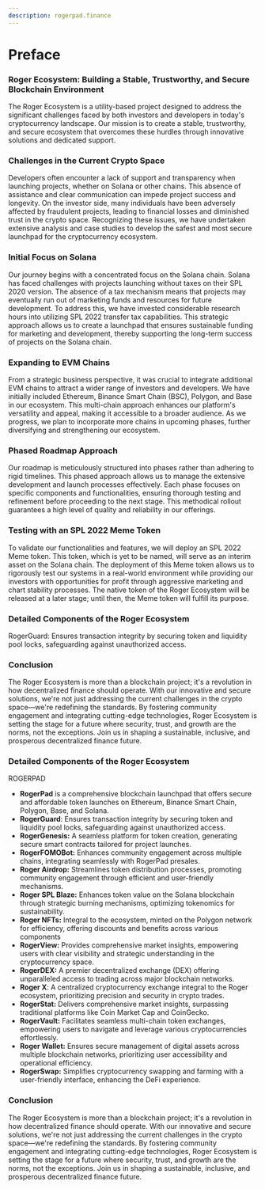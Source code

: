 ```yaml
---
description: rogerpad.finance
---
```


# Preface

### Roger Ecosystem: Building a Stable, Trustworthy, and Secure Blockchain Environment

The Roger Ecosystem is a utility-based project designed to address the significant challenges faced by both investors and developers in today's cryptocurrency landscape. Our mission is to create a stable, trustworthy, and secure ecosystem that overcomes these hurdles through innovative solutions and dedicated support.

### Challenges in the Current Crypto Space

Developers often encounter a lack of support and transparency when launching projects, whether on Solana or other chains. This absence of assistance and clear communication can impede project success and longevity. On the investor side, many individuals have been adversely affected by fraudulent projects, leading to financial losses and diminished trust in the crypto space. Recognizing these issues, we have undertaken extensive analysis and case studies to develop the safest and most secure launchpad for the cryptocurrency ecosystem.

### Initial Focus on Solana

Our journey begins with a concentrated focus on the Solana chain. Solana has faced challenges with projects launching without taxes on their SPL 2020 version. The absence of a tax mechanism means that projects may eventually run out of marketing funds and resources for future development. To address this, we have invested considerable research hours into utilizing SPL 2022 transfer tax capabilities. This strategic approach allows us to create a launchpad that ensures sustainable funding for marketing and development, thereby supporting the long-term success of projects on the Solana chain.

### Expanding to EVM Chains

From a strategic business perspective, it was crucial to integrate additional EVM chains to attract a wider range of investors and developers. We have initially included Ethereum, Binance Smart Chain (BSC), Polygon, and Base in our ecosystem. This multi-chain approach enhances our platform's versatility and appeal, making it accessible to a broader audience. As we progress, we plan to incorporate more chains in upcoming phases, further diversifying and strengthening our ecosystem.

### Phased Roadmap Approach

Our roadmap is meticulously structured into phases rather than adhering to rigid timelines. This phased approach allows us to manage the extensive development and launch processes effectively. Each phase focuses on specific components and functionalities, ensuring thorough testing and refinement before proceeding to the next stage. This methodical rollout guarantees a high level of quality and reliability in our offerings.

### Testing with an SPL 2022 Meme Token

To validate our functionalities and features, we will deploy an SPL 2022 Meme token. This token, which is yet to be named, will serve as an interim asset on the Solana chain. The deployment of this Meme token allows us to rigorously test our systems in a real-world environment while providing our investors with opportunities for profit through aggressive marketing and chart stability processes. The native token of the Roger Ecosystem will be released at a later stage; until then, the Meme token will fulfill its purpose.

### Detailed Components of the Roger Ecosystem

RogerGuard: Ensures transaction integrity by securing token and liquidity pool locks, safeguarding against unauthorized access.



### Conclusion

The Roger Ecosystem is more than a blockchain project; it's a revolution in how decentralized finance should operate. With our innovative and secure solutions, we're not just addressing the current challenges in the crypto space—we're redefining the standards. By fostering community engagement and integrating cutting-edge technologies, Roger Ecosystem is setting the stage for a future where security, trust, and growth are the norms, not the exceptions. Join us in shaping a sustainable, inclusive, and prosperous decentralized finance future.

### Detailed Components of the Roger Ecosystem

ROGERPAD

* **RogerPad** is a comprehensive blockchain launchpad that offers secure and affordable token launches on Ethereum, Binance Smart Chain, Polygon, Base, and Solana.
* **RogerGuard**: Ensures transaction integrity by securing token and liquidity pool locks, safeguarding against unauthorized access.
* **RogerGenesis:** A seamless platform for token creation, generating secure smart contracts tailored for project launches.
* **RogerFOMOBot:** Enhances community engagement across multiple chains, integrating seamlessly with RogerPad presales.
* **Roger Airdrop:** Streamlines token distribution processes, promoting community engagement through efficient and user-friendly mechanisms.
* **Roger SPL Blaze:** Enhances token value on the Solana blockchain through strategic burning mechanisms, optimizing tokenomics for sustainability.
* &#x20;**Roger NFTs:** Integral to the ecosystem, minted on the Polygon network for efficiency, offering discounts and benefits across various components
* **RogerView:** Provides comprehensive market insights, empowering users with clear visibility and strategic understanding in the cryptocurrency space.
* **RogerDEX:** A premier decentralized exchange (DEX) offering unparalleled access to trading across major blockchain networks.
* **Roger X**: A centralized cryptocurrency exchange integral to the Roger ecosystem, prioritizing precision and security in crypto trades.
* **RogerStat:** Delivers comprehensive market insights, surpassing traditional platforms like Coin Market Cap and CoinGecko.
* **RogerVault:** Facilitates seamless multi-chain token exchanges, empowering users to navigate and leverage various cryptocurrencies effortlessly.
* **Roger Wallet:** Ensures secure management of digital assets across multiple blockchain networks, prioritizing user accessibility and operational efficiency.
* **RogerSwap:** Simplifies cryptocurrency swapping and farming with a user-friendly interface, enhancing the DeFi experience.

### Conclusion

The Roger Ecosystem is more than a blockchain project; it's a revolution in how decentralized finance should operate. With our innovative and secure solutions, we're not just addressing the current challenges in the crypto space—we're redefining the standards. By fostering community engagement and integrating cutting-edge technologies, Roger Ecosystem is setting the stage for a future where security, trust, and growth are the norms, not the exceptions. Join us in shaping a sustainable, inclusive, and prosperous decentralized finance future.



